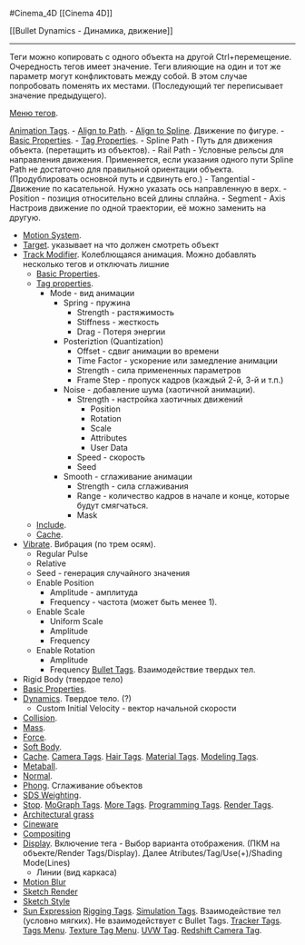 #Cinema_4D 
[[Cinema 4D]]

[[Bullet Dynamics - Динамика, движение]]

_________
Теги можно копировать с одного объекта на другой Ctrl+перемещение.
Очередность тегов имеет значение. Теги влияющие на один и тот же параметр могут конфликтовать между собой. В этом случае попробовать поменять их местами. (Последующий тег переписывает значение предыдущего).

[Меню тегов](https://help.maxon.net/c4d/2023/en-us/Default.htm#html/11057.html?TocPath=Object%2520Manager%257CTags%2520Menu%257C_____0).

[Animation Tags](https://help.maxon.net/c4d/2023/en-us/Content/html/TAGS_ANIMATION_TAGS.html?TocPath=Object%2520Manager%257CTags%2520Menu%257CAnimation%2520Tags%257C_____0).
	- [Align to Path](https://help.maxon.net/c4d/2023/en-us/Content/html/TALIGNTOPATH.html). 
	- [Align to Spline](https://help.maxon.net/c4d/2023/en-us/Content/html/TALIGNTOSPLINE.html). Движение по фигуре.
		- [Basic Properties](https://help.maxon.net/c4d/2023/en-us/Content/html/TALIGNTOSPLINE-OBASELIST.html?TocPath=Object%2520Manager%257CTags%2520Menu%257CAnimation%2520Tags%257CAlign%2520to%2520Spline%2520Expression%257C_____1).
		- [Tag Properties](https://help.maxon.net/c4d/2023/en-us/Content/html/TALIGNTOSPLINE-ID_TAGPROPERTIES.html?TocPath=Object%2520Manager%257CTags%2520Menu%257CAnimation%2520Tags%257CAlign%2520to%2520Spline%2520Expression%257C_____2).
		- Spline Path - Путь для движения объекта. (перетащить из объектов).
		- Rail Path - Условные рельсы для направления движения. Применяется, если указания одного пути Spline Path не достаточно для правильной ориентации объекта. (Продублировать основной путь и сдвинуть его.)
		- Tangential - Движение по касательной. Нужно указать ось направленную в верх.
		- Position - позиция относительно всей длины сплайна.
		- Segment
		- Axis
		Настроив движение по одной траектории, её можно заменить на другую.
- [Motion System](https://help.maxon.net/c4d/2023/en-us/Content/html/MT_TAG.html).
- [Target](https://help.maxon.net/c4d/2023/en-us/Content/html/TTARGETEXPRESSION.html). указывает на что должен смотреть объект
- [Track Modifier](https://help.maxon.net/c4d/2023/en-us/Content/html/TCAANIMATIONMODIFIER.html). Колеблющаяся анимация. Можно добавлять несколько тегов и отключать лишние
    - [Basic Properties](https://help.maxon.net/c4d/2023/en-us/Content/html/TCAANIMATIONMODIFIER-OBASELIST.html?TocPath=Object%2520Manager%257CTags%2520Menu%257CAnimation%2520Tags%257CTrack%2520Modifier%257C_____1).
    - [Tag properties](https://help.maxon.net/c4d/2023/en-us/Content/html/TCAANIMATIONMODIFIER-ID_TAGPROPERTIES.html?TocPath=Object%2520Manager%257CTags%2520Menu%257CAnimation%2520Tags%257CTrack%2520Modifier%257C_____2). 
	    - Mode - вид анимации
		    - Spring - пружина 
			    - Strength - растяжимость 
			    - Stiffness - жесткость 
			    - Drag -  Потеря энергии
			- Posteriztion (Quantization)
				- Offset - сдвиг анимации во времени
				- Time Factor - ускорение или замедление анимации
				- Strength - сила примененных параметров
				- Frame Step - пропуск кадров (каждый 2-й, 3-й и т.п.)
			- Noise - добавление шума (хаотичной анимации).
				- Strength - настройка хаотичных движений
					- Position 
					- Rotation 
					- Scale 
					- Attributes 
					- User Data
				- Speed - скорость
				- Seed
			- Smooth - сглаживание анимации
				- Strength - сила сглаживания
				- Range - количество кадров в начале и конце, которые будут смягчаться.
				- Mask
    - [Include](https://help.maxon.net/c4d/2023/en-us/Content/html/TCAANIMATIONMODIFIER-ID_CA_ANIMATION_MODIFIER_TAG_EXCLUDE.html?TocPath=Object%2520Manager%257CTags%2520Menu%257CAnimation%2520Tags%257CTrack%2520Modifier%257C_____3).
    - [Cache](https://help.maxon.net/c4d/2023/en-us/Content/html/TCAANIMATIONMODIFIER-ID_CA_ANIMATION_MODIFIER_TAG_CACHE.html?TocPath=Object%2520Manager%257CTags%2520Menu%257CAnimation%2520Tags%257CTrack%2520Modifier%257C_____4).
- [Vibrate](https://help.maxon.net/c4d/2023/en-us/Content/html/TVIBRATE.html). Вибрация (по трем осям).
	- Regular Pulse
	- Relative
	- Seed - генерация случайного значения
	 - Enable Position 
		 - Amplitude - амплитуда
		 - Frequency - частота (может быть менее 1).
	 - Enable Scale 
		 - Uniform Scale 
		 - Amplitude
		 - Frequency
	- Enable Rotation
		- Amplitude
		- Frequency
[Bullet Tags](https://help.maxon.net/c4d/2023/en-us/Content/html/TAGS_BULLET_TAGS.html?TocPath=Object%2520Manager%257CTags%2520Menu%257CBullet%2520Tags%257C_____0). Взаимодействие твердых тел.
 - Rigid Body (твердое тело)
- [Basic Properties](https://help.maxon.net/c4d/2023/en-us/Content/html/DYNRIGIDBODYTAG-OBASELIST.html?TocPath=Object%2520Manager%257CTags%2520Menu%257CBullet%2520Tags%257CDynamics%2520Body%2520Tag%257C_____1).
- [Dynamics](https://help.maxon.net/c4d/2023/en-us/Content/html/DYNRIGIDBODYTAG-RIGID_BODY_GROUP_DYNAMICS.html?TocPath=Object%2520Manager%257CTags%2520Menu%257CBullet%2520Tags%257CDynamics%2520Body%2520Tag%257C_____2). Твердое тело. (?)
	- Custom Initial Velocity - вектор начальной скорости
- [Collision](https://help.maxon.net/c4d/2023/en-us/Content/html/DYNRIGIDBODYTAG-RIGID_BODY_GROUP_COLLISION.html?TocPath=Object%2520Manager%257CTags%2520Menu%257CBullet%2520Tags%257CDynamics%2520Body%2520Tag%257C_____3).
- [Mass](https://help.maxon.net/c4d/2023/en-us/Content/html/DYNRIGIDBODYTAG-RIGID_BODY_GROUP_MASS.html?TocPath=Object%2520Manager%257CTags%2520Menu%257CBullet%2520Tags%257CDynamics%2520Body%2520Tag%257C_____4).
- [Force](https://help.maxon.net/c4d/2023/en-us/Content/html/DYNRIGIDBODYTAG-RIGID_BODY_GROUP_FORCE.html?TocPath=Object%2520Manager%257CTags%2520Menu%257CBullet%2520Tags%257CDynamics%2520Body%2520Tag%257C_____5).
- [Soft Body](https://help.maxon.net/c4d/2023/en-us/Content/html/DYNRIGIDBODYTAG-RIGID_BODY_GROUP_SOFT.html?TocPath=Object%2520Manager%257CTags%2520Menu%257CBullet%2520Tags%257CDynamics%2520Body%2520Tag%257C_____6).
- [Cache](https://help.maxon.net/c4d/2023/en-us/Content/html/DYNRIGIDBODYTAG-RIGID_BODY_GROUP_CACHE.html?TocPath=Object%2520Manager%257CTags%2520Menu%257CBullet%2520Tags%257CDynamics%2520Body%2520Tag%257C_____7).
[Camera Tags](https://help.maxon.net/c4d/2023/en-us/Content/html/TAGS_CAMERA_TAGS.html?TocPath=Object%2520Manager%257CTags%2520Menu%257CCamera%2520Tags%257C_____0).
[Hair Tags](https://help.maxon.net/c4d/2023/en-us/Content/html/TAGS_HAIR_TAGS.html?TocPath=Object%2520Manager%257CTags%2520Menu%257CHair%2520Tags%257C_____0).
[Material Tags](https://help.maxon.net/c4d/2023/en-us/Content/html/TAGS_MATERIAL_TAGS.html?TocPath=Object%2520Manager%257CTags%2520Menu%257CMaterial%2520Tags%257C_____0).
[Modeling Tags](https://help.maxon.net/c4d/2023/en-us/Content/html/TAGS_MODELLING_TAGS.html?TocPath=Object%2520Manager%257CTags%2520Menu%257CModeling%2520Tags%257C_____0).
 - [Metaball](https://help.maxon.net/c4d/2023/en-us/Content/html/TMETABALL.html).
- [Normal](https://help.maxon.net/c4d/2023/en-us/Content/html/TNORMAL.html).
- [Phong](https://help.maxon.net/c4d/2023/en-us/Content/html/TPHONG.html). Сглаживание объектов
- [SDS Weighting](https://help.maxon.net/c4d/2023/en-us/Content/html/TSDS.html).
- [Stop](https://help.maxon.net/c4d/2023/en-us/Content/html/TSTOP.html).
[MoGraph Tags](https://help.maxon.net/c4d/2023/en-us/Content/html/TAGS_MOGRAPH_TAGS.html?TocPath=Object%2520Manager%257CTags%2520Menu%257CMoGraph%2520Tags%257C_____0).
[More Tags](https://help.maxon.net/c4d/2023/en-us/Content/html/TAGS_MISCELLANEOUS_TAGS.html?TocPath=Object%2520Manager%257CTags%2520Menu%257CMore%2520Tags%257C_____0).
[Programming Tags](https://help.maxon.net/c4d/2023/en-us/Content/html/TAGS_PROGRAMMING_TAGS.html?TocPath=Object%2520Manager%257CTags%2520Menu%257CProgramming%2520Tags%257C_____0).
[Render Tags](https://help.maxon.net/c4d/2023/en-us/Content/html/TAGS_RENDER_TAGS.html?TocPath=Object%2520Manager%257CTags%2520Menu%257CRender%2520Tags%257C_____0).
 - [Architectural grass](https://help.maxon.net/c4d/2023/en-us/Content/html/52251.html)
- [Cineware](https://help.maxon.net/c4d/2023/en-us/Content/html/COMPOSITING3DTAG.html)
- [Compositing](https://help.maxon.net/c4d/2023/en-us/Content/html/TCOMPOSITING.html)
- [Display](https://help.maxon.net/c4d/2023/en-us/Content/html/TDISPLAY.html). Включение тега - Выбор варианта отображения. (ПКМ на объекте/Render Tags/Display). Далее Atributes/Tag/Use(+)/Shading Mode(Lines) 
	- Линии (вид каркаса)
- [Motion Blur](https://help.maxon.net/c4d/2023/en-us/Content/html/TMOTIONBLUR.html)
- [Sketch Render](https://help.maxon.net/c4d/2023/en-us/Content/html/TIGNOREOBJ.html)
- [Sketch Style](https://help.maxon.net/c4d/2023/en-us/Content/html/TOUTLINER.html)
- [Sun Expression](https://help.maxon.net/c4d/2023/en-us/Content/html/TSUNEXPRESSION.html)
[Rigging Tags](https://help.maxon.net/c4d/2023/en-us/Content/html/TAGS_RIGGING_TAGS.html?TocPath=Object%2520Manager%257CTags%2520Menu%257CRigging%2520Tags%257C_____0).
[Simulation Tags](https://help.maxon.net/c4d/2023/en-us/Content/html/TAGS_SIMULATION_TAGS.html?TocPath=Object%2520Manager%257CTags%2520Menu%257CSimulation%2520Tags%257C_____0). Взаимодействие тел (условно мягких). Не взаимодействует с Bullet Tags.
[Tracker Tags](https://help.maxon.net/c4d/2023/en-us/Content/html/TAGS_TRACKER_TAGS.html?TocPath=Object%2520Manager%257CTags%2520Menu%257CTracker%2520Tags%257C_____0).
[Tags Menu](https://help.maxon.net/c4d/2023/en-us/Content/html/5747.html?TocPath=Object%2520Manager%257CTags%2520Menu%257C_____14).
[Texture Tag Menu](https://help.maxon.net/c4d/2023/en-us/Content/html/5748.html?TocPath=Object%2520Manager%257CTags%2520Menu%257C_____15).
[UVW Tag](https://help.maxon.net/c4d/2023/en-us/Content/html/TUVW.html?TocPath=Object%2520Manager%257CTags%2520Menu%257CUVW%2520Tag%257C_____0).
[Redshift Camera Tag](https://help.maxon.net/c4d/2023/en-us/Content/html/TRSCAMERA.html?TocPath=Object%2520Manager%257CTags%2520Menu%257CRedshift%2520Camera%2520Tag%257C_____0).